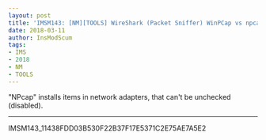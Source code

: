 ```yaml
---
layout: post
title: 'IMSM143: [NM][TOOLS] WireShark (Packet Sniffer) WinPCap vs npcap: Use WinPCAP'
date: 2018-03-11
author: InsModScum
tags:
- IMS
- 2018
- NM
- TOOLS
---
```


"NPcap" installs items in network adapters, that can't be unchecked (disabled).

---

IMSM143_11438FDD03B530F22B37F17E5371C2E75AE7A5E2
